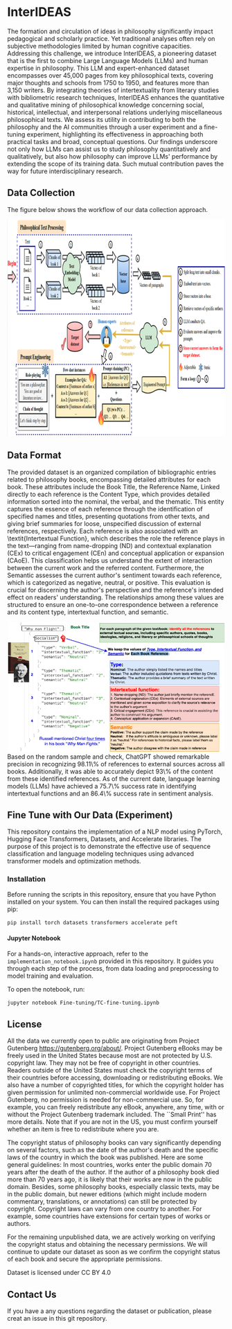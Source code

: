 # InterIDEAS 
The formation and circulation of ideas in philosophy significantly impact pedagogical and scholarly practice. Yet traditional analyses often rely on subjective methodologies limited by human cognitive capacities. 
Addressing this challenge, we introduce InterIDEAS, a pioneering dataset that is the first to combine Large Language Models (LLMs) and human expertise in philosophy.
This LLM and expert-enhanced dataset encompasses over 45,000 pages from key philosophical texts, covering major thoughts and schools from 1750 to 1950, and features more than 3,150 writers.
By integrating theories of intertextuality from literary studies with bibliometric research techniques, InterIDEAS enhances the quantitative and qualitative mining of philosophical knowledge concerning social, historical, intellectual, and interpersonal relations underlying miscellaneous philosophical texts.
We assess its utility in contributing to both the philosophy and the AI communities through a user experiment and a fine-tuning experiment, highlighting its effectiveness in approaching both practical tasks and broad, conceptual questions. Our findings underscore not only how LLMs can assist us to study philosophy quantitatively and qualitatively, but also how philosophy can improve LLMs' performance by extending the scope of its training data. Such mutual contribution paves the way for future interdisciplinary research.
## Data Collection
The figure below shows the workflow of our data collection approach.

<img src="data_collection.png" width="800" height="500" alt="Graph a simple data">


## Data Format
The provided dataset is an organized compilation of bibliographic entries related to philosophy books, encompassing detailed attributes for each book. These attributes include the Book Title, the Reference Name, Linked directly to each reference is the Content Type, which provides detailed information sorted into the nominal, the verbal, and the thematic. This entity captures the essence of each reference through the identification of specified names and titles, presenting quotations from other texts, and giving brief summaries for loose, unspecified discussion of external references, respectively. Each reference is also associated with an \textit{Intertextual Function}, which describes the role the reference plays in the text—ranging from name-dropping (ND) and contextual explanation (CEx) to critical engagement (CEn) and conceptual application or expansion (CAoE). This classification helps us understand the extent of interaction between the current work and the referred content. Furthermore, the Semantic assesses the current author's sentiment towards each reference, which is categorized as negative, neutral, or positive. This evaluation is crucial for discerning the author's perspective and the reference's intended effect on readers' understanding. The relationships among these values are structured to ensure an one-to-one correspondence between a reference and its content type, intertextual function, and semantic.
<center>
<img src="LLM_DATA.png" width="500" height="300" alt="Graph a simple data">
</center>
Based on the random sample and check, ChatGPT showed remarkable precision in recognizing 98.11\% of references to external sources across all books. Additionally, it was able to accurately depict 93\% of the content from these identified references. As of the current date, language learning models (LLMs) have achieved a 75.7\% success rate in identifying intertextual functions and an 86.4\% success rate in sentiment analysis. 


## Fine Tune with Our Data (Experiment)
This repository contains the implementation of a NLP model using PyTorch, Hugging Face Transformers, Datasets, and Accelerate libraries. The purpose of this project is to demonstrate the effective use of sequence classification and language modeling techniques using advanced transformer models and optimization methods.

### Installation

Before running the scripts in this repository, ensure that you have Python installed on your system. You can then install the required packages using pip:

```bash
pip install torch datasets transformers accelerate peft

```
#### Jupyter Notebook

For a hands-on, interactive approach, refer to the `implementation_notebook.ipynb` provided in this repository. It guides you through each step of the process, from data loading and preprocessing to model training and evaluation.

To open the notebook, run:

```bash
jupyter notebook Fine-tuning/TC-fine-tuning.ipynb
```
## License
All the data we currently open to public are originating from Project Gutenberg https://gutenberg.org/about/. Project Gutenberg eBooks may be freely used in the United States because most are not protected by U.S. copyright law. They may not be free of copyright in other countries. Readers outside of the United States must check the copyright terms of their countries before accessing, downloading or redistributing eBooks. We also have a number of copyrighted titles, for which the copyright holder has given permission for unlimited non-commercial worldwide use. For Project Gutenberg, no permission is needed for non-commercial use. So, for example, you can freely redistribute any eBook, anywhere, any time, with or without the Project Gutenberg trademark included. The ``Small Print'' has more details. Note that if you are not in the US, you must confirm yourself whether an item is free to redistribute where you are.

The copyright status of philosophy books can vary significantly depending on several factors, such as the date of the author's death and the specific laws of the country in which the book was published. Here are some general guidelines: In most countries, works enter the public domain 70 years after the death of the author. If the author of a philosophy book died more than 70 years ago, it is likely that their works are now in the public domain. Besides, some philosophy books, especially classic texts, may be in the public domain, but newer editions (which might include modern commentary, translations, or annotations) can still be protected by copyright.
Copyright laws can vary from one country to another. For example, some countries have extensions for certain types of works or authors.

For the remaining unpublished data, we are actively working on verifying the copyright status and obtaining the necessary permissions. We will continue to update our dataset as soon as we confirm the copyright status of each book and secure the appropriate permissions.

Dataset is licensed under CC BY 4.0

## Contact Us
If you have a any questions regarding the dataset or publication, please creat an issue in this git repository.
